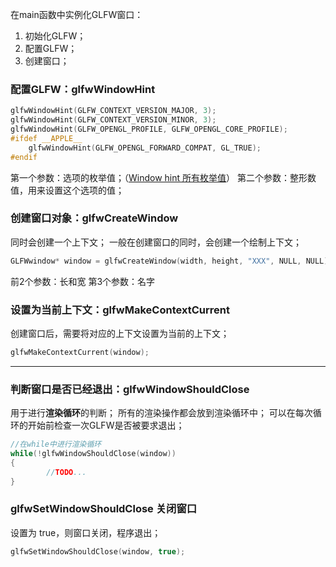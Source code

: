 在main函数中实例化GLFW窗口：
1.  初始化GLFW；
2.  配置GLFW；
3.  创建窗口；

### 配置GLFW：glfwWindowHint
```cpp
glfwWindowHint(GLFW_CONTEXT_VERSION_MAJOR, 3);
glfwWindowHint(GLFW_CONTEXT_VERSION_MINOR, 3);
glfwWindowHint(GLFW_OPENGL_PROFILE, GLFW_OPENGL_CORE_PROFILE);
#ifdef __APPLE__
    glfwWindowHint(GLFW_OPENGL_FORWARD_COMPAT, GL_TRUE);
#endif
```
第一个参数：选项的枚举值；（[Window hint 所有枚举值](https://www.glfw.org/docs/latest/window.html#window_hints)）
第二个参数：整形数值，用来设置这个选项的值；


### 创建窗口对象：glfwCreateWindow
同时会创建一个上下文；
一般在创建窗口的同时，会创建一个绘制上下文；
```cpp
GLFWwindow* window = glfwCreateWindow(width, height, "XXX", NULL, NULL);
```
前2个参数：长和宽
第3个参数：名字

### 设置为当前上下文：glfwMakeContextCurrent
创建窗口后，需要将对应的上下文设置为当前的上下文；
```cpp
glfwMakeContextCurrent(window);
```


***
### 判断窗口是否已经退出：glfwWindowShouldClose
用于进行**渲染循环**的判断；
所有的渲染操作都会放到渲染循环中；
可以在每次循环的开始前检查一次GLFW是否被要求退出；
```cpp
//在while中进行渲染循环
while(!glfwWindowShouldClose(window))
{
		//TODO...
}
```

### glfwSetWindowShouldClose 关闭窗口
设置为 true，则窗口关闭，程序退出；
```cpp
glfwSetWindowShouldClose(window, true);
```